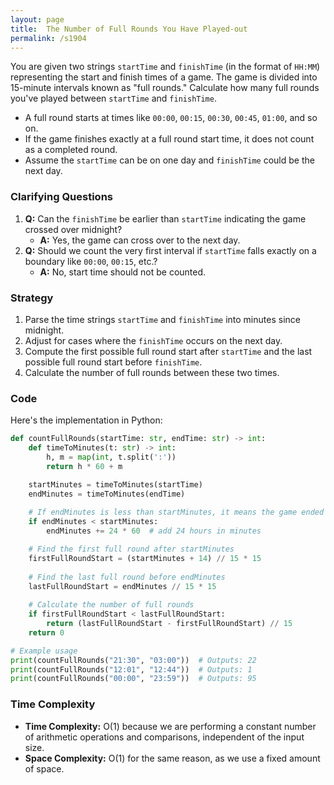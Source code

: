 ```yaml
---
layout: page
title:  The Number of Full Rounds You Have Played-out
permalink: /s1904
---
```

You are given two strings `startTime` and `finishTime` (in the format of `HH:MM`) representing the start and finish times of a game. The game is divided into 15-minute intervals known as "full rounds." Calculate how many full rounds you've played between `startTime` and `finishTime`.

- A full round starts at times like `00:00`, `00:15`, `00:30`, `00:45`, `01:00`, and so on.
- If the game finishes exactly at a full round start time, it does not count as a completed round.
- Assume the `startTime` can be on one day and `finishTime` could be the next day.

### Clarifying Questions
1. **Q:** Can the `finishTime` be earlier than `startTime` indicating the game crossed over midnight?
    - **A:** Yes, the game can cross over to the next day.
2. **Q:** Should we count the very first interval if `startTime` falls exactly on a boundary like `00:00`, `00:15`, etc.?
    - **A:** No, start time should not be counted.

### Strategy
1. Parse the time strings `startTime` and `finishTime` into minutes since midnight.
2. Adjust for cases where the `finishTime` occurs on the next day.
3. Compute the first possible full round start after `startTime` and the last possible full round start before `finishTime`.
4. Calculate the number of full rounds between these two times.

### Code
Here's the implementation in Python:

```python
def countFullRounds(startTime: str, endTime: str) -> int:
    def timeToMinutes(t: str) -> int:
        h, m = map(int, t.split(':'))
        return h * 60 + m

    startMinutes = timeToMinutes(startTime)
    endMinutes = timeToMinutes(endTime)
    
    # If endMinutes is less than startMinutes, it means the game ended the next day.
    if endMinutes < startMinutes:
        endMinutes += 24 * 60  # add 24 hours in minutes

    # Find the first full round after startMinutes
    firstFullRoundStart = (startMinutes + 14) // 15 * 15
    
    # Find the last full round before endMinutes
    lastFullRoundStart = endMinutes // 15 * 15
    
    # Calculate the number of full rounds
    if firstFullRoundStart < lastFullRoundStart:
        return (lastFullRoundStart - firstFullRoundStart) // 15
    return 0

# Example usage
print(countFullRounds("21:30", "03:00"))  # Outputs: 22
print(countFullRounds("12:01", "12:44"))  # Outputs: 1
print(countFullRounds("00:00", "23:59"))  # Outputs: 95
```

### Time Complexity
- **Time Complexity:** O(1) because we are performing a constant number of arithmetic operations and comparisons, independent of the input size.
- **Space Complexity:** O(1) for the same reason, as we use a fixed amount of space.